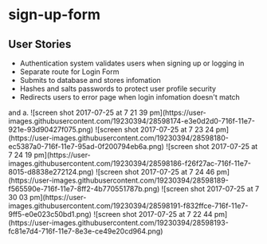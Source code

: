 # sign-up-form
<h2>User Stories</h2>
<ul>
 <li>Authentication system validates users when signing up or logging in</li>
 <li>Separate route for Login Form</li>
 <li>Submits to database and stores infomation</li>
 <li>Hashes and salts passwords to protect user profile security</li>
 <li>Redirects users to error page when login infomation doesn't match</li>
</ul>
 and a.
![screen shot 2017-07-25 at 7 21 39 pm](https://user-images.githubusercontent.com/19230394/28598174-e3e0d2d0-716f-11e7-921e-93d90427f075.png)
![screen shot 2017-07-25 at 7 23 24 pm](https://user-images.githubusercontent.com/19230394/28598180-ec5387a0-716f-11e7-95ad-0f200794eb6a.png)
![screen shot 2017-07-25 at 7 24 19 pm](https://user-images.githubusercontent.com/19230394/28598186-f26f27ac-716f-11e7-8015-d8838e272124.png)
![screen shot 2017-07-25 at 7 24 46 pm](https://user-images.githubusercontent.com/19230394/28598189-f565590e-716f-11e7-8ff2-4b770551787b.png)
![screen shot 2017-07-25 at 7 30 03 pm](https://user-images.githubusercontent.com/19230394/28598191-f832ffce-716f-11e7-9ff5-e0e023c50bd1.png)
![screen shot 2017-07-25 at 7 22 44 pm](https://user-images.githubusercontent.com/19230394/28598193-fc81e7d4-716f-11e7-8e3e-ce49e20cd964.png)
